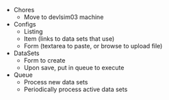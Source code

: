 
 * Chores
   * Move to devlsim03 machine
 * Configs
   * Listing
   * Item (links to data sets that use) 
   * Form (textarea to paste, or browse to upload file)
 * DataSets
   * Form to create
   * Upon save, put in queue to execute
 * Queue
   * Process new data sets
   * Periodically process active data sets
   
